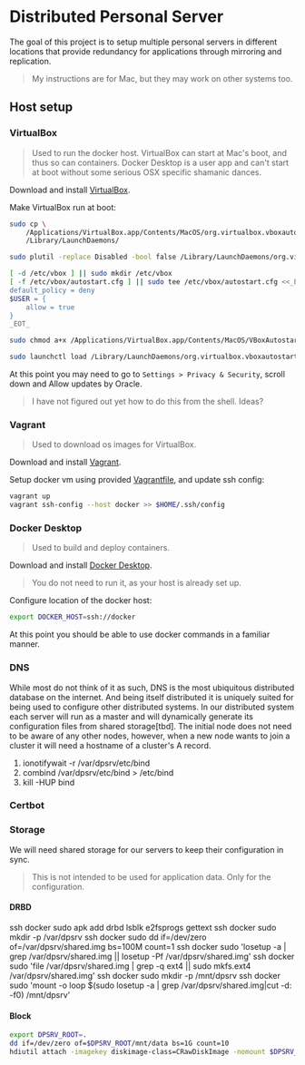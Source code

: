 # Distributed Personal Server

The goal of this project is to setup multiple personal servers in different locations that provide redundancy for applications through mirroring and replication.  

> My instructions are for Mac, but they may work on other systems too.  

## Host setup

### VirtualBox
> Used to run the docker host. VirtualBox can start at Mac's boot, and thus so can containers. Docker Desktop is a user app and can't start at boot without some serious OSX specific shamanic dances.   

Download and install [VirtualBox](https://www.virtualbox.org/wiki/Downloads).  

Make VirtualBox run at boot:
```bash
sudo cp \
	/Applications/VirtualBox.app/Contents/MacOS/org.virtualbox.vboxautostart.plist \
	/Library/LaunchDaemons/

sudo plutil -replace Disabled -bool false /Library/LaunchDaemons/org.virtualbox.vboxautostart.plist

[ -d /etc/vbox ] || sudo mkdir /etc/vbox
[ -f /etc/vbox/autostart.cfg ] || sudo tee /etc/vbox/autostart.cfg <<_EOT_ >/dev/null
default_policy = deny
$USER = {
	allow = true
}
_EOT_

sudo chmod a+x /Applications/VirtualBox.app/Contents/MacOS/VBoxAutostartDarwin.sh

sudo launchctl load /Library/LaunchDaemons/org.virtualbox.vboxautostart.plist
```

At this point you may need to go to `Settings > Privacy & Security`, scroll down and Allow updates by Oracle.  
> I have not figured out yet how to do this from the shell. Ideas?

### Vagrant
> Used to download os images for VirtualBox.  

Download and install [Vagrant](https://developer.hashicorp.com/vagrant/downloads).  

Setup docker vm using provided [Vagrantfile](Vagrantfile), and update ssh config:
```bash
vagrant up
vagrant ssh-config --host docker >> $HOME/.ssh/config
```

### Docker Desktop
> Used to build and deploy containers.  

Download and install [Docker Desktop](https://www.docker.com/products/docker-desktop/).  

> You do not need to run it, as your host is already set up.

Configure location of the docker host:
```bash
export DOCKER_HOST=ssh://docker
```

At this point you should be able to use docker commands in a familiar manner.

### DNS
While most do not think of it as such, DNS is the most ubiquitous distributed database on the internet.
And being itself distributed it is uniquely suited for being used to configure other distributed systems.
In our distributed system each server will run as a master and will dynamically generate its configuration files from shared storage[tbd]. 
The initial node does not need to be aware of any other nodes, however, when a new node wants to join a cluster it will need a hostname of a cluster's A record.

1. ionotifywait -r /var/dpsrv/etc/bind
2. combind /var/dpsrv/etc/bind > /etc/bind
3. kill -HUP bind

### Certbot

### Storage
We will need shared storage for our servers to keep their configuration in sync.  
> This is not intended to be used for application data. Only for the configuration.  

#### DRBD
ssh docker sudo apk add drbd lsblk e2fsprogs gettext
ssh docker sudo mkdir -p /var/dpsrv
ssh docker sudo dd if=/dev/zero of=/var/dpsrv/shared.img bs=100M count=1
ssh docker sudo 'losetup -a | grep /var/dpsrv/shared.img || losetup -Pf /var/dpsrv/shared.img'
ssh docker sudo 'file /var/dpsrv/shared.img | grep -q ext4 || sudo mkfs.ext4 /var/dpsrv/shared.img'
ssh docker sudo mkdir -p /mnt/dpsrv
ssh docker sudo 'mount -o loop $(sudo losetup -a | grep /var/dpsrv/shared.img|cut -d: -f0) /mnt/dpsrv'

#### Block 
```bash
export DPSRV_ROOT=.
dd if=/dev/zero of=$DPSRV_ROOT/mnt/data bs=1G count=10
hdiutil attach -imagekey diskimage-class=CRawDiskImage -nomount $DPSRV_ROOT/mnt/data 
```
